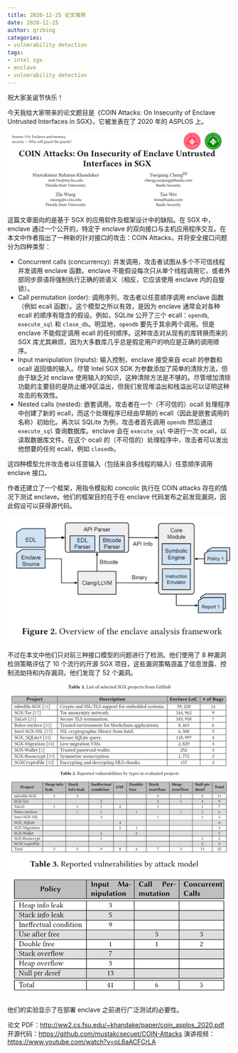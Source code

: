 ```yaml
---
title: 2020-12-25 论文推荐
date: 2020-12-25
author: qrzbing
categories:
- vulnerability detection
tags: 
- intel sgx
- enclave
- vulnerability detection
---
```


祝大家圣诞节快乐！

今天我给大家带来的论文题目是《COIN Attacks: On Insecurity of Enclave Untrusted Interfaces in SGX》，它被发表在了 2020 年的 ASPLOS 上。

![](./img/1225-1.png)

这篇文章面向的是基于 SGX 的应用软件及框架设计中的缺陷。在 SGX 中，enclave 通过一个公开的，特定于 enclave 的双向接口与主机应用程序交互。在本文中作者指出了一种新的针对接口的攻击：COIN Attacks，并将安全接口问题分为四种类型：

- Concurrent calls (concurrency): 并发调用，攻击者试图从多个不可信线程并发调用 enclave 函数。enclave 不能假设每次只从单个线程调用它，或者外部同步原语将强制执行正确的锁语义（相反，它应该使用 enclave 内的自旋锁）。
- Call permutation (order): 调用序列，攻击者以任意顺序调用 enclave 函数（例如 ecall 函数）。这个模型之所以有效，是因为 enclave 通常会对各种 ecall 的顺序有隐含的假设。例如，SQLite 公开了三个 ecall：`opendb`, `execute_sql` 和 `close_db`。明显地，`opendb` 要先于其余两个调用。但是 enclave 不能假定调用 ecall 的任何顺序。这种攻击对从现有的库转换而来的 SGX 库尤其麻烦，因为大多数库几乎总是假定用户的响应是正确的调用顺序。
- Input manipulation (inputs): 输入控制，enclave 接受来自 ecall 的参数和 ocall 返回值的输入。尽管 Intel SGX SDK 为参数添加了简单的清除方法，但由于缺乏对 enclave 使用输入的知识，这种清除方法是不够的。尽管增加清除功能的主要目的是防止缓冲区溢出，但我们发现堆溢出和栈溢出可以证明这种攻击的有效性。
- Nested calls (nested): 嵌套调用。攻击者在一个（不可信的）ocall 处理程序中创建了新的 ecall，而这个处理程序已经由早期的 ecall（因此是嵌套调用的名称）初始化。再次以 SQLite 为例，攻击者首先调用 `opendb` 然后通过 `execute_sql` 查询数据库。enclave 会在 `execute_sql` 中进行一次 ocall，以读取数据库文件。在这个 ocall 的（不可信的）处理程序中，攻击者可以发出他想要的任何 ecall，例如 `closedb`。

这四种模型允许攻击者以任意输入（包括来自多线程的输入）任意顺序调用 enclave 接口。

作者还建立了一个框架，用指令模拟和 concolic 执行在 COIN attacks 存在的情况下测试 enclave。他们的框架目的在于在 enclave 代码发布之前发现漏洞，因此假设可以获得源代码。

<img src="./img/1225-2.png" style="zoom:67%;" />

不过在本文中他们只对前三种接口模型的问题进行了检测。他们使用了 8 种漏洞检测策略评估了 10 个流行的开源 SGX 项目，这些漏洞策略涵盖了信息泄露、控制流劫持和内存漏洞，他们发现了 52 个漏洞。

<img src="./img/1225-3.png" style="zoom:67%;" />

<img src="./img/1225-4.png" style="zoom: 67%;" />

<img src="./img/1225-5.png" style="zoom: 67%;" />

他们的实验显示了在部署 enclave 之前进行广泛测试的必要性。

论文 PDF：<http://ww2.cs.fsu.edu/~khandake/paper/coin_asplos_2020.pdf>
开源代码：<https://github.com/mustakcsecuet/COIN-Attacks>
演讲视频：<https://www.youtube.com/watch?v=oL6aACFCrLA>
